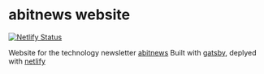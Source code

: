 # abitnews website

[![Netlify Status](https://api.netlify.com/api/v1/badges/cbffde1c-c4aa-473e-b015-8e2266ed0569/deploy-status)](https://app.netlify.com/sites/abitnews/deploys)

Website for the technology newsletter [abitnews](https://abitnews.com)
Built with [gatsby](https://www.gatsbyjs.org/), deplyed with [netlify](https://www.netlify.com/)
